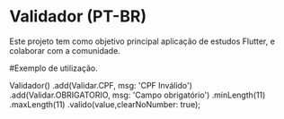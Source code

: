 # Validador (PT-BR)


Este projeto tem como objetivo principal aplicação de estudos Flutter, e colaborar com a comunidade.

#Exemplo de utilização.


Validador()
    .add(Validar.CPF, msg: 'CPF Inválido')
    .add(Validar.OBRIGATORIO, msg: 'Campo obrigatório')
    .minLength(11)
    .maxLength(11)
    .valido(value,clearNoNumber: true);
    
